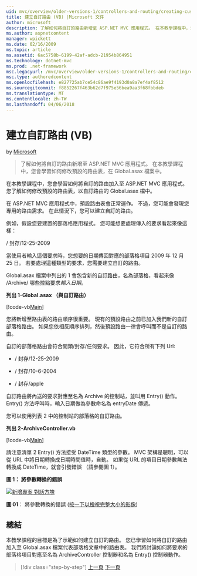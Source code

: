 ```yaml
---
uid: mvc/overview/older-versions-1/controllers-and-routing/creating-custom-routes-vb
title: 建立自訂路由 (VB) |Microsoft 文件
author: microsoft
description: 了解如何將自訂的路由新增至 ASP.NET MVC 應用程式。 在本教學課程中，您會學習如何修改預設的路由表，在 Global.asax 檔案中。
ms.author: aspnetcontent
manager: wpickett
ms.date: 02/16/2009
ms.topic: article
ms.assetid: 6ac5758b-6199-42af-adcb-21954b864951
ms.technology: dotnet-mvc
ms.prod: .net-framework
msc.legacyurl: /mvc/overview/older-versions-1/controllers-and-routing/creating-custom-routes-vb
msc.type: authoredcontent
ms.openlocfilehash: e827725ab7ce54c86ae9f4193d0a8a7ef4af8512
ms.sourcegitcommit: f8852267f463b62d7f975e56bea9aa3f68fbbdeb
ms.translationtype: MT
ms.contentlocale: zh-TW
ms.lasthandoff: 04/06/2018
---
```

<a name="creating-custom-routes-vb"></a>建立自訂路由 (VB)
====================
by [Microsoft](https://github.com/microsoft)

> 了解如何將自訂的路由新增至 ASP.NET MVC 應用程式。 在本教學課程中，您會學習如何修改預設的路由表，在 Global.asax 檔案中。


在本教學課程中，您會學習如何將自訂的路由加入至 ASP.NET MVC 應用程式。 您了解如何修改預設的路由表，以自訂路由的 Global.asax 檔中。

在 ASP.NET MVC 應用程式中，預設路由表會正常運作。 不過，您可能會發現您專用的路由需求。 在此情況下，您可以建立自訂的路由。

例如，假設您要建置的部落格應用程式。 您可能想要處理傳入的要求看起來像這樣：

/ 封存/12-25-2009

當使用者輸入這個要求時，您想要的日期傳回對應的部落格項目 2009 年 12 月 25 日。 若要處理這種類型的要求，您需要建立自訂的路由。

Global.asax 檔案中列出的 1 會包含新的自訂路由，名為部落格，看起來像 /Archive/ 哪些控點要求*輸入日期*。

**列出 1-Global.asax （與自訂路由）**

[!code-vb[Main](creating-custom-routes-vb/samples/sample1.vb)]

您將新增至路由表的路由順序很重要。 現有的預設路由之前已加入我們新的自訂部落格路由。 如果您依相反順序排列，然後預設路由一律會呼叫而不是自訂的路由。

自訂的部落格路由會符合開頭/封存/任何要求。 因此，它符合所有下列 Url:

- / 封存/12-25-2009

- / 封存/10-6-2004

- / 封存/apple

自訂路由將內送的要求對應至名為 Archive 的控制站，並叫用 Entry() 動作。 Entry() 方法呼叫時，輸入日期做為參數命名為 entryDate 傳遞。

您可以使用列表 2 中的控制站的部落格的自訂路由。

**列出 2-ArchiveController.vb**

[!code-vb[Main](creating-custom-routes-vb/samples/sample2.vb)]

請注意清單 2 Entry() 方法接受 DateTime 類型的參數。 MVC 架構是聰明，可以從 URL 中將日期轉換成日期時間值時，自動。 如果從 URL 的項目日期參數無法轉換成 DateTime，就會引發錯誤 （請參閱圖 1）。

**圖 1： 將參數轉換的錯誤**


[![新增專案 對話方塊](creating-custom-routes-vb/_static/image1.jpg)](creating-custom-routes-vb/_static/image1.png)

**圖 01**： 將參數轉換的錯誤 ([按一下以檢視完整大小的影像](creating-custom-routes-vb/_static/image2.png))


## <a name="summary"></a>總結

本教學課程的目標是為了示範如何建立自訂的路由。 您已學習如何將自訂的路由加入至 Global.asax 檔案代表部落格文章中的路由表。 我們將討論如何將要求的部落格項目對應至名為 ArchiveController 控制器和名為 Entry() 控制器動作。

> [!div class="step-by-step"]
> [上一頁](asp-net-mvc-controller-overview-vb.md)
> [下一頁](creating-a-route-constraint-vb.md)
